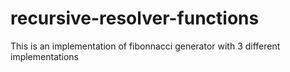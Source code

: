 # recursive-resolver-functions
This is an implementation of fibonnacci generator with 3 different implementations
